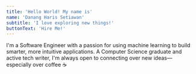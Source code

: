 ```yaml
---
title: 'Hello World! My name is'
name: 'Danang Haris Setiawan'
subtitle: 'I love exploring new things!'
buttonText: 'Hire Me!'
---
```


I'm a Software Engineer with a passion for using machine learning to build smarter, more intuitive applications. A Computer Science graduate and active tech writer, I'm always open to connecting over new ideas—especially over coffee ☕
